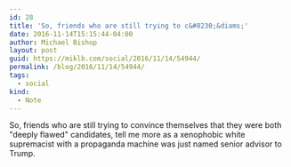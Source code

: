 ```yaml
---
id: 28
title: 'So, friends who are still trying to c&#8230;&diams;'
date: 2016-11-14T15:15:44-04:00
author: Michael Bishop
layout: post
guid: https://miklb.com/social/2016/11/14/54944/
permalink: /blog/2016/11/14/54944/
tags:
  - social
kind:
  - Note
---
```

<p>So, friends who are still trying to convince themselves that they were both "deeply flawed" candidates, tell me more as a xenophobic white supremacist with a propaganda machine was just named senior advisor to Trump.</p>
